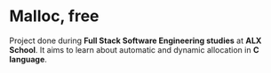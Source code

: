 # Malloc, free
Project done during **Full Stack Software Engineering studies** at **ALX School**. It aims to learn about automatic and dynamic allocation in **C language**.
